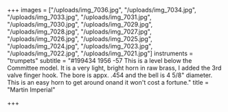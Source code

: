 +++
images = ["/uploads/img_7036.jpg", "/uploads/img_7034.jpg", "/uploads/img_7033.jpg", "/uploads/img_7031.jpg", "/uploads/img_7030.jpg", "/uploads/img_7029.jpg", "/uploads/img_7028.jpg", "/uploads/img_7027.jpg", "/uploads/img_7026.jpg", "/uploads/img_7025.jpg", "/uploads/img_7024.jpg", "/uploads/img_7023.jpg", "/uploads/img_7022.jpg", "/uploads/img_7021.jpg"]
instruments = "trumpets"
subtitle = "#199434 1956 -57 This is a level below the Committee model. It is a very light, bright horn in raw brass, I added the 3rd valve finger hook. The bore is appx. .454 and the bell is 4 5/8\" diameter. This is an easy horn to get around onand it won't cost a fortune."
title = "Martin Imperial"

+++
